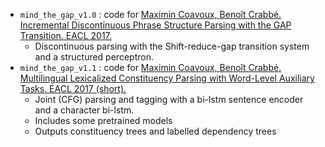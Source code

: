 
+ `mind_the_gap_v1.0` : code for [Maximin Coavoux, Benoît Crabbé. Incremental Discontinuous Phrase Structure Parsing with the GAP Transition. EACL 2017.](http://www.aclweb.org/anthology/E/E17/E17-1118.pdf)
    + Discontinuous parsing with the Shift-reduce-gap transition system and a structured perceptron.
+ `mind_the_gap_v1.1` : code for [Maximin Coavoux, Benoît Crabbé. Multilingual Lexicalized Constituency Parsing with Word-Level Auxiliary Tasks. EACL 2017 (short).](http://www.aclweb.org/anthology/E/E17/E17-2053.pdf)
    + Joint (CFG) parsing and tagging with a bi-lstm sentence encoder and a character bi-lstm.
    + Includes some pretrained models
    + Outputs constituency trees and labelled dependency trees